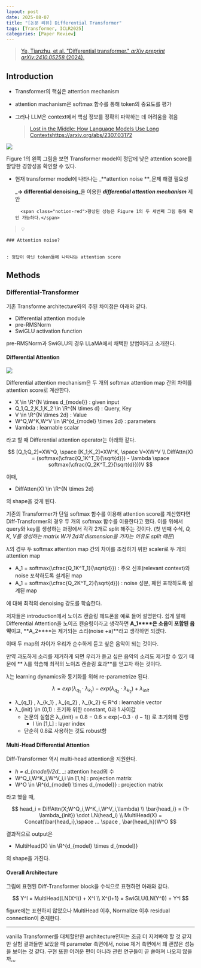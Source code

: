 ```yaml
---
layout: post
date: 2025-08-07
title: "[논문 리뷰] Differential Transformer"
tags: [Transformer, ICLR2025]
categories: [Paper Review]
---
```


> [Ye, Tianzhu, et al. "Differential transformer." ](https://arxiv.org/abs/2410.05258)[_arXiv preprint arXiv:2410.05258_](https://arxiv.org/abs/2410.05258)[ (2024).](https://arxiv.org/abs/2410.05258)



## Introduction

- Transformer의 핵심은 attention mechanism
- attention machanism은 softmax 함수를 통해 token의 중요도를 평가
- 그러나 LLM은 context에서 핵심 정보를 정확히 파악하는 데 어려움을 겪음

	> [Lost in the Middle: How Language Models Use Long Contextshttps://arxiv.org/abs/2307.03172](https://arxiv.org/abs/2307.03172)


![](https://prod-files-secure.s3.us-west-2.amazonaws.com/542b861c-36a8-4051-84e5-8804b6728dba/9083ea56-691a-4752-ae26-47f403431ac8/image.png?X-Amz-Algorithm=AWS4-HMAC-SHA256&X-Amz-Content-Sha256=UNSIGNED-PAYLOAD&X-Amz-Credential=ASIAZI2LB466Y5SQ27V7%2F20250830%2Fus-west-2%2Fs3%2Faws4_request&X-Amz-Date=20250830T100102Z&X-Amz-Expires=3600&X-Amz-Security-Token=IQoJb3JpZ2luX2VjEHkaCXVzLXdlc3QtMiJGMEQCIF3XnCaw%2FEm1R%2FSFuq%2FcIug9MrhZ7xq%2FCTAi3oUyr68OAiAZJQE4RXe6sJTuCGXgGjr05zvOHJbrDiVGoeq1ojkN%2BSqIBAjS%2F%2F%2F%2F%2F%2F%2F%2F%2F%2F8BEAAaDDYzNzQyMzE4MzgwNSIM5mvJifsKsBJ8QaNYKtwDkiOF55R9G19Hx3e0XXtBGpK1drvnGraT7jmQu%2F%2BisJY0hc3iPSp8Pj6X3%2BIMW%2Fh8r6tZeEt8uOLMlehh2ht5NB6dFul2%2B2pjnUFUrD4BEdF9uAPuSN4luExd9ECelDEOAyVbVNk%2BBxLLCvEQeSrSFK8M2jcfgWkgHi2Y6%2FHrZCFO6ukh9FbZwxM6b8m8cguILKsfoFvqx2R0LCWb5fjOZ4v3ak6Oe2u66W5t8qgreQPqFt%2FJMhPMgnScw1Mnf6L%2Ff74MHSCHDbVC5KBuQC0y4ri%2F1WZXMjAay3ZFmdaM1ZQAKm1bWjS4sQI33CBMTcy9A2%2FmACNtOr5BFXOFLgzfBmHwVeHsR9h0BO2d5AgMam4UlyyhqpWR4nhoLNomTYFaT4bb9x7wxPomJ0l7ahioeeDEKAZHoYxDpFVJk1K75HPIyLAGqeTymHohU3%2B%2Fl9aJc7vuXiYQlRDcrcmBDLJqr8LLmHBWpFigtSWfBhWBr1MFeYQZblk7W06Hyl0g%2FlDNx2ZM2LsVSRo0gbTL6quCJfZeCaLl32afdFVKzx1WZ73SDj3l%2F4BJ%2FSG9BlCgieNrydqxjEY%2F0LWYDP7y6hNs4qYUmdeyWqVctbSRxd4RPZZamlt4XnSKEyoEkVEw%2BfDKxQY6pgGjMNIExnDQTB1eXnGXcZ2JQ6y5LmZYtRfn91w5keSbEssCMLe78TenE8T6nPQ2ul4tTHa9I5SaIaR3hKHoJxchlVO5fAeQf4kDyhLX%2Fd7lUN8yC%2FKMVJbR3cwRMVOhrhLMhWUClH6K0iV1sn7lopgrY0YZcHUN5dkC6%2B75n193zERA9TOFlhJm61PPdDe6nrjjPNISxsced1bxXGr9n5w4XQoY69tk&X-Amz-Signature=9b1b9deccc51b576195049415f94f699d3d844f27986f94761dcd211775fae98&X-Amz-SignedHeaders=host&x-amz-checksum-mode=ENABLED&x-id=GetObject)


Figure 1의 왼쪽 그림을 보면 Transformer model이 정답에 낮은 attention score를 할당한 경향성을 확인할 수 있다.

- 현재 transformer model에 나타나는 _**attention noise **_문제 해결 필요성

	_**→ differential denoising**_을 이용한 _**differential attention mechanism**_ 제안


		<span class="notion-red">향상된 성능은 Figure 1의 두 세번째 그림 통해 확인 가능하다.</span>


> 💡 


	### Attention noise?


	: 정답이 아닌 token들에 나타나는 attention score



## Methods



### Differential-Transformer


기존 Transforme architecture와의 주된 차이점은 아래와 같다.

- Differential attention module
- pre-RMSNorm
- SwiGLU activation function

pre-RMSNorm과 SwiGLU의 경우 LLaMA에서 채택한 방법이라고 소개한다.



#### Differential Attention


![](https://prod-files-secure.s3.us-west-2.amazonaws.com/542b861c-36a8-4051-84e5-8804b6728dba/116d70b2-1963-4810-9167-f4c7d8a06e8f/image.png?X-Amz-Algorithm=AWS4-HMAC-SHA256&X-Amz-Content-Sha256=UNSIGNED-PAYLOAD&X-Amz-Credential=ASIAZI2LB466Y5SQ27V7%2F20250830%2Fus-west-2%2Fs3%2Faws4_request&X-Amz-Date=20250830T100102Z&X-Amz-Expires=3600&X-Amz-Security-Token=IQoJb3JpZ2luX2VjEHkaCXVzLXdlc3QtMiJGMEQCIF3XnCaw%2FEm1R%2FSFuq%2FcIug9MrhZ7xq%2FCTAi3oUyr68OAiAZJQE4RXe6sJTuCGXgGjr05zvOHJbrDiVGoeq1ojkN%2BSqIBAjS%2F%2F%2F%2F%2F%2F%2F%2F%2F%2F8BEAAaDDYzNzQyMzE4MzgwNSIM5mvJifsKsBJ8QaNYKtwDkiOF55R9G19Hx3e0XXtBGpK1drvnGraT7jmQu%2F%2BisJY0hc3iPSp8Pj6X3%2BIMW%2Fh8r6tZeEt8uOLMlehh2ht5NB6dFul2%2B2pjnUFUrD4BEdF9uAPuSN4luExd9ECelDEOAyVbVNk%2BBxLLCvEQeSrSFK8M2jcfgWkgHi2Y6%2FHrZCFO6ukh9FbZwxM6b8m8cguILKsfoFvqx2R0LCWb5fjOZ4v3ak6Oe2u66W5t8qgreQPqFt%2FJMhPMgnScw1Mnf6L%2Ff74MHSCHDbVC5KBuQC0y4ri%2F1WZXMjAay3ZFmdaM1ZQAKm1bWjS4sQI33CBMTcy9A2%2FmACNtOr5BFXOFLgzfBmHwVeHsR9h0BO2d5AgMam4UlyyhqpWR4nhoLNomTYFaT4bb9x7wxPomJ0l7ahioeeDEKAZHoYxDpFVJk1K75HPIyLAGqeTymHohU3%2B%2Fl9aJc7vuXiYQlRDcrcmBDLJqr8LLmHBWpFigtSWfBhWBr1MFeYQZblk7W06Hyl0g%2FlDNx2ZM2LsVSRo0gbTL6quCJfZeCaLl32afdFVKzx1WZ73SDj3l%2F4BJ%2FSG9BlCgieNrydqxjEY%2F0LWYDP7y6hNs4qYUmdeyWqVctbSRxd4RPZZamlt4XnSKEyoEkVEw%2BfDKxQY6pgGjMNIExnDQTB1eXnGXcZ2JQ6y5LmZYtRfn91w5keSbEssCMLe78TenE8T6nPQ2ul4tTHa9I5SaIaR3hKHoJxchlVO5fAeQf4kDyhLX%2Fd7lUN8yC%2FKMVJbR3cwRMVOhrhLMhWUClH6K0iV1sn7lopgrY0YZcHUN5dkC6%2B75n193zERA9TOFlhJm61PPdDe6nrjjPNISxsced1bxXGr9n5w4XQoY69tk&X-Amz-Signature=8077e8e024b7ea355b4c5420ce9994bde209ea887aa87e61d7db09cb39789b77&X-Amz-SignedHeaders=host&x-amz-checksum-mode=ENABLED&x-id=GetObject)


Differential attention mechanism은 두 개의 softmax attention map 간의 차이를 attention score로 계산한다.

- X \in \R^{N \times d\_{model}} : given input
- Q\_1,Q\_2,K\_1,K\_2 \in \R^{N \times d} : Query, Key
- V \in \R^{N \times 2d} : Value
- W^Q,W^K,W^V \in \R^{d\_{model} \times 2d} : parameters
- \lambda : learnable scalar

라고 할 때 Differential attention operator는 아래와 같다.


$$
[Q_1;Q_2]=XW^Q, \space [K_1;K_2]=XW^K, \space V=XW^V \\
DiffAttn(X) = (softmax(\cfrac{Q_1K^T_1}{\sqrt{d}}) - \lambda \space softmax(\cfrac{Q_2K^T_2}{\sqrt{d}}))V
$$


이때,

- DiffAtten(X) \in \R^{N \times 2d}

의 shape을 갖게 된다.


기존의 Transformer가 단일 softmax 함수를 이용해 attention score를 계산했다면 Diff-Transformer의 경우 두 개의 softmax 함수를 이용한다고 했다. 이를 위해서 query와 key를 생성하는 과정에서 각각 2개로 split 해주는 것이다. <span class="notion-red">(첫 번째 수식, </span><span class="notion-red">_Q, K, V를 생성하는 matrix W가 2d의 dismension을 가지는 이유도 split 때문_</span><span class="notion-red">)</span>


 λ의 경우 두 softmax attention map 간의 차이를 조정하기 위한 scaler로 두 개의 attention map

- A\_1 = softmax(\cfrac{Q\_1K^T\_1}{\sqrt{d}}) : 주요 신호(relevant context)와 noise 포착하도록 설계된 map
- A\_1 = softmax(\cfrac{Q\_2K^T\_2}{\sqrt{d}}) : noise 성분, 패턴 포착하도록 설계된 map 

에 대해 최적의 denoising 강도를 학습한다.


저자들은 introduction에서 노이즈 캔슬링 헤드폰을 예로 들어 설명한다. 쉽게 말해 Differential Attention을 노이즈 캔슬링이라고 생각하면 **A\_1****은 소음이 포함된 음악**이고, **A\_2****는 제거되는 소리(noise +a)**라고 생각하면 되겠다. 


이때 두 map의 차이가 우리가 순수하게 듣고 싶은 음악이 되는 것이다. 


만약 과도하게 소리를 제거하게 되면 우리가 듣고 싶은 음악의 소리도 제거할 수 있기 때문에 ** λ를 학습해 최적의 노이즈 캔슬링 효과**를 얻고자 하는 것이다.


λ는 learning dynamics와 동기화를 위해 re-parametrize 된다.


$$
\lambda = exp(\lambda_{q_1} \cdot \lambda_{k_1}) - exp(\lambda_{q_2} \cdot \lambda_{k_2}) + \lambda_{init}
$$

- λ\_{q\_1} , λ\_{k\_1} , λ\_{q\_2} , λ\_{k\_2} ∈ R^d : learnable vector
- λ\_{init} \in (0,1) : 초기화 위한 constant, 0과 1 사이값
	- 논문의 실험은 λ\_{init} = 0.8 − 0.6 × exp(−0.3 · (l − 1)) 로 초기화해 진행
		- l \in [1,L] : layer index
	- 단순히 0.8로 사용하는 것도 robust함


#### **Multi-Head Differential Attention**


Diff-Transformer 역시 multi-head attention을 지원한다.

- _h = d\_{model}/2d__ _: attention head의 수
- W^Q\_i,W^K\_i,W^V\_i,i \in [1,h] : projection matrix
- W^O \in \R^{d\_{model} \times d\_{model}} : projection matrix

라고 했을 때,


$$
head_i = DiffAttn(X;W^Q_i,W^K_i,W^V_i,\lambda) \\
\bar{head_i} = (1-\lambda_{init}) \cdot LN(head_i) \\
MultiHead(X) = Concat(\bar{head_i},\space ... \space , \bar{head_h})W^O
$$


결과적으로 output은

- MultiHead(X) \in \R^{d\_{model} \times d\_{model}}

의 shape을 가진다.



#### Overall Architecture


그림에 표현된 Diff-Transformer block을 수식으로 표현하면 아래와 같다.


$$
Y^l = MultiHead(LN(X^l)) + X^l \\
X^{l+1} = SwiGLU(LN(Y^l)) + Y^l
$$


figure에는 표현하지 않았으나 MultiHead 이후, Normalize 이후 residual connection이 존재한다.


---


vanilla Transformer를 대체할만한 architecture인지는 조금 더 지켜봐야 할 것 같지만 실험 결과들만 보았을 때 parameter 측면에서, noise 제거 측면에서 꽤 괜찮은 성능을 보이는 것 같다. 구현 또한 어려운 편이 아니라 관련 연구들이 곧 쏟아져 나오지 않을까,,,

